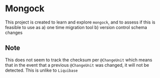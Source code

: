 # Mongock

This project is created to learn and explore `mongock`, and to assess if this is feasible to use as a) one time migration tool b) version control schema changes

## Note

This does not seem to track the checksum per `@ChangeUnit` which means that in the event that a previous `@ChangeUnit` was changed, it will not be detected. This is unlike to `Liquibase`